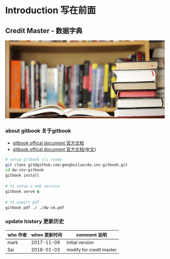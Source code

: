# Introduction 写在前面

## Credit Master - 数据字典

![](_image/logo.jpg)
### about gitbook 关于gitbook
- [gitbook offical document 官方文档](https://toolchain.gitbook.com/)
- [gitbook offical document 官方文档(中文)](https://chrisniael.gitbooks.io/gitbook-documentation/content/index.html)

``` bash
# setup gitbook cli ready
git clone git@github.com:genghuiluo/dw-inv-gitbook.git
cd dw-inv-gitbook
gitbook install

# to setup a web service
gitbook serve &

# to export pdf
gitbook pdf ./ ./dw-cm.pdf
```

### update history 更新历史

| who 作者 | when 更新时间 | comment 说明    |
|----------|---------------|-----------------|
| mark     | 2017-11-09    | initial version |
| Sai      | 2018-01-03    | modify for credit master|

